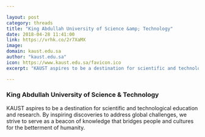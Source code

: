 ```yaml
---

layout: post
category: threads
title: "King Abdullah University of Science &amp; Technology"
date: 2018-04-28 11:41:00
link: https://vrhk.co/2r7XaMX
image: 
domain: kaust.edu.sa
author: "kaust.edu.sa"
icon: https://www.kaust.edu.sa/favicon.ico
excerpt: "KAUST aspires to be a destination for scientific and technological education and research. By inspiring discoveries to address global challenges, we strive to serve as a beacon of knowledge that bridges people and cultures for the betterment of humanity."

---
```


### King Abdullah University of Science &amp; Technology

KAUST aspires to be a destination for scientific and technological education and research. By inspiring discoveries to address global challenges, we strive to serve as a beacon of knowledge that bridges people and cultures for the betterment of humanity.